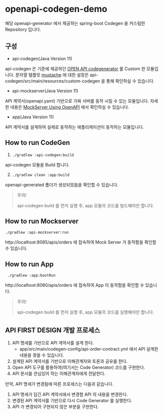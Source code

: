 # openapi-codegen-demo

해당 openapi-generator 에서 제공하는 spring-boot Codegen 을 커스텀한 Repository 입니다.



## 구성

- api-codegen(Java Version 11)

api-codegen 은 기존에 제공하던 [OPEN API codegenerator](https://openapi-generator.tech/) 를 Custom 한 모듈입니다. 문자열 템플릿 [mustache](https://mustache.github.io/) 에 대한 설정은 api-codegen/src/main/resources/custom-codegen 을 통해 확인하실 수 있습니다.

- api-mockserver(Java Version 11)

API 계약서(openapi.yaml) 기반으로 가짜 서버를 동작 시킬 수 있는 모듈입니다. 자세한 내용은 [MockServer Using OpenAPI](https://www.mock-server.com/mock_server/using_openapi.html) 에서 확인하실 수 있습니다.

- app(Java Version 11)

API 계약서를 설계하여 실제로 동작하는 애플리케이션이 동작하는 모듈입니다.



## How to run CodeGen

1. `./gradlew :api-codegen:build`

api-codegen 모듈을 Build 합니다.

2. `./gradlew clean :app:build`

openapi-generated 폴더가 생성되었음을 확인할 수 있습니다.

> 주의! 
>
> api-codegen build 를 먼저 실행 후, app 모듈의 코드를 빌드해야만 합니다.



## How to run Mockserver

`./gradlew :api-mockserver:run`

http://localhost:8085/apis/orders 에 접속하여 Mock Server 가 동작함을 확인할 수 있습니다.

## How to run App

` ./gradlew :app:bootRun` 

http://localhost:8080/apis/orders 에 접속하여 App 이 동작함을 확인할 수 있습니다.

> 주의!
>
> api-codegen build 를 먼저 실행 후, app 모듈의 코드를 실행해야만 합니다.

###### 

## API FIRST DESIGN 개발 프로세스

1. API 명세를 기반으로 API 계약서를 설계 한다.
   - app/src/main/codegen-config/api-order-contract.yml 에서 API 설계한 내용을 찾을 수 있습니다.
2. 설계된 API 계약서를 기반으로 이해관계자와 토론과 공유를 한다.
3. Open API 도구를 활용하여(여기서는 Code Generator) 코드를 구현한다.
4. API 문서를 관심있어 하는 이해관계자에게 전달한다.


만약, API 명세가 변경됨에 따른 프로세스는 다음과 같습니다.

1. API 명세가 담긴 API 계약서에서 변경할 API 의 내용을 변경한다.
2. 변경된 API 계약서를 기반으로 다시 Code Generator 를 실행한다.
3. API 가 변경되어 구현되지 않은 부분을 구현한다.